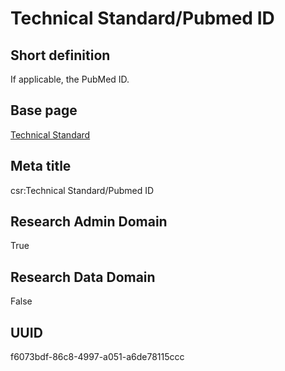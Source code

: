 # Technical Standard/Pubmed ID
## Short definition
If applicable, the PubMed ID.
## Base page
[Technical Standard](https://github.com/EuroCRIS/CASRAI-Dictionairies/blob/main/Objects/Technical%20Standard.md)
## Meta title
csr:Technical Standard/Pubmed ID
## Research Admin Domain
True
## Research Data Domain
False
## UUID
f6073bdf-86c8-4997-a051-a6de78115ccc
